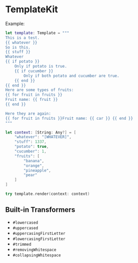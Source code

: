 # TemplateKit

Example:

```Swift
let template: Template = """
This is a test.
{{ whatever }}
So is this.
{{ stuff }}
Whatever
{{ if potato }}
    Only if potato is true.
    {{ if cucumber }}
        Only if both potato and cucumber are true.
    {{ end }}
{{ end }}
Here are some types of fruits:
{{ for fruit in fruits }}
Fruit name: {{ fruit }}
{{ end }}

Here they are again:
{{ for fruit in fruits }}Fruit name: {{ car }} {{ end }}
"""

let context: [String: Any?] = [
    "whatever": "[WHATEVER]",
    "stuff": 1337,
    "potato": true,
    "cucumber": 1,
    "fruits": [
        "banana",
        "orange",
        "pineapple",
        "pear"
    ]
]

try template.render(context: context)
```

## Built-in Transformers

- `#lowercased`
- `#uppercased`
- `#uppercasingFirstLetter`
- `#lowercasingFirstLetter`
- `#trimmed`
- `#removingWhitespace`
- `#collapsingWhitespace`
